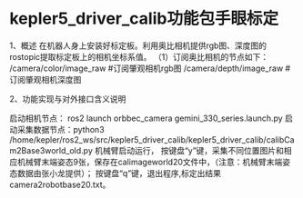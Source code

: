 # kepler5_driver_calib功能包手眼标定
1、概述
在机器人身上安装好标定板。利用奥比相机提供rgb图、深度图的rostopic提取标定板上的相机坐标系值。
（1）订阅奥比相机的节点如下：
/camera/color/image_raw #订阅肇观相机rgb图
/camera/depth/image_raw #订阅肇观相机深度图

2、功能实现与对外接口含义说明
<!-- 2.1 标定数据采集 -->
启动相机节点： ros2 launch orbbec_camera gemini_330_series.launch.py
启动采集数据节点：python3 /home/kepler/ros2_ws/src/kepler5_driver_calib/kepler5_driver_calib/calibCam2Base3world_old.py 
机械臂启动运行，
按键盘“y”键，采集不同位置图片和相应机械臂末端姿态9张，保存在calimageworld20文件中，（注意：机械臂末端姿态数据由张小龙提供）；
按键盘“q”键，退出程序,标定出结果camera2robotbase20.txt。
<!-- 2.2 启动标定
（1）打开ros2 topic echo /camera/color/camera_info，获取相机内参；
（2）内参手动输入eyetohand4.py文件中，示例：修改文件最后的代码行 intrinsic_cam=[624.778564453125,624.3175659179688, 639.5, 359.5,1280,720]
（3）运行：python3 eyetohand4.py
（4）输出标定结果：camera2robotbase_cv.txt
2.3 标定结束 -->